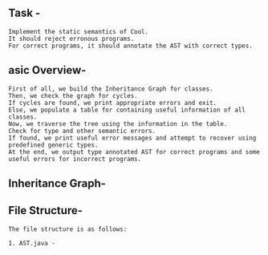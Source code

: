 ## Task -

	Implement the static semantics of Cool.
	It should reject erronous programs.
	For correct programs, it should annotate the AST with correct types.

## asic Overview- 

	First of all, we build the Inheritance Graph for classes.
	Then, we check the graph for cycles.
	If cycles are found, we print appropriate errors and exit.
	Else, we populate a table for containing useful information of all classes.
	Now, we traverse the tree using the information in the table.
	Check for type and other semantic errors.
	If found, we print useful error messages and attempt to recover using predefined generic types.
	At the end, we output type annotated AST for correct programs and some useful errors for incorrect programs.

## Inheritance Graph-
	



## File Structure- 
	The file structure is as follows:

	1. AST.java -
